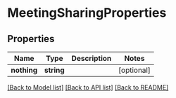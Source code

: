 # MeetingSharingProperties

## Properties
Name | Type | Description | Notes
------------ | ------------- | ------------- | -------------
**nothing** | **string** |  | [optional] 

[[Back to Model list]](../README.md#documentation-for-models) [[Back to API list]](../README.md#documentation-for-api-endpoints) [[Back to README]](../README.md)


